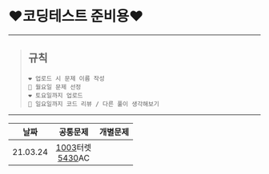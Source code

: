 # **❤️코딩테스트 준비용❤️**
----------
>## 규칙
>```
>❤️ 업로드 시 문제 이름 작성
>💙 월요일 문제 선정
>❤️ 토요일까지 업로드
>💙 일요일까지 코드 리뷰 / 다른 풀이 생각해보기
>```
----------
|날짜|공통문제|개별문제|
|:---:|:---:|:---:|
|21.03.24|[1003]터렛<br/>[5430]AC||


[1003]:https://www.acmicpc.net/problem/1002
[5430]:https://www.acmicpc.net/problem/5430
